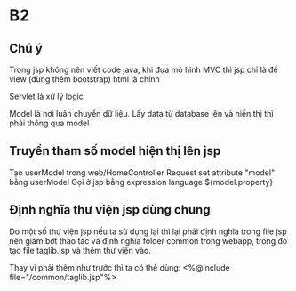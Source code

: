 # B2

## Chú ý

Trong jsp không nên viết code java, khi đưa mô hình MVC thì jsp chỉ là để view (dùng thêm bootstrap) html là chính

Servlet là xử lý logic

Model là nơi luân chuyển dữ liệu. Lấy data từ database lên và hiển thị thì phải thông qua model

## Truyền tham số model hiện thị lên jsp

Tạo userModel trong web/HomeController
Request set attribute "model" bằng userModel
Gọi ở jsp bằng expression language ${model.property}

## Định nghĩa thư viện jsp dùng chung

Do một số thư viện jsp nếu ta sử dụng lại thì lại phải định nghĩa trong file jsp nên giảm bớt thao tác và định nghĩa folder common trong webapp, trong đó tạo file taglib.jsp và thêm thư viện vào.

Thay vì phải thêm như trước thì ta có thể dùng:
\<%@include file="/common/taglib.jsp"%>

